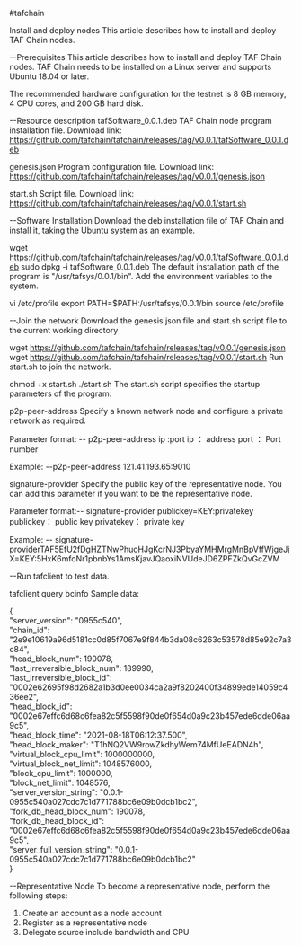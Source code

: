 #tafchain

Install and deploy nodes
This article describes how to install and deploy TAF Chain nodes.

--Prerequisites
This article describes how to install and deploy TAF Chain nodes. TAF Chain needs to be installed on a Linux server and supports Ubuntu 18.04 or later.

The recommended hardware configuration for the testnet is 8 GB memory, 4 CPU cores, and 200 GB hard disk.

--Resource description
tafSoftware_0.0.1.deb TAF Chain node program installation file. Download link: https://github.com/tafchain/tafchain/releases/tag/v0.0.1/tafSoftware_0.0.1.deb

genesis.json Program configuration file. Download link: https://github.com/tafchain/tafchain/releases/tag/v0.0.1/genesis.json

start.sh Script file. Download link: https://github.com/tafchain/tafchain/releases/tag/v0.0.1/start.sh

--Software Installation
Download the deb installation file of TAF Chain and install it, taking the Ubuntu system as an example.

wget https://github.com/tafchain/tafchain/releases/tag/v0.0.1/tafSoftware_0.0.1.deb
sudo dpkg -i tafSoftware_0.0.1.deb
The default installation path of the program is "/usr/tafsys/0.0.1/bin". Add the environment variables to the system.

vi  /etc/profile
export PATH=$PATH:/usr/tafsys/0.0.1/bin
source  /etc/profile

--Join the network
Download the genesis.json file and start.sh script file to the current working directory

wget https://github.com/tafchain/tafchain/releases/tag/v0.0.1/genesis.json 
wget https://github.com/tafchain/tafchain/releases/tag/v0.0.1/start.sh
Run start.sh to join the network.

chmod +x start.sh
./start.sh
The start.sh script specifies the startup parameters of the program:

p2p-peer-address
Specify a known network node and configure a private network as required.

Parameter format: -- p2p-peer-address ip :port
ip ： address
port ： Port number

Example:
--p2p-peer-address 121.41.193.65:9010

signature-provider
Specify the public key of the representative node. You can add this parameter if you want to be the representative node.

Parameter format:-- signature-provider publickey=KEY:privatekey
publickey： public key
privatekey： private key

Example:
-- signature-providerTAF5EfU2fDgHZTNwPhuoHJgKcrNJ3PbyaYMHMrgMnBpVffWjgeJjX=KEY:5HxK6mfoNr1pbnbYs1AmsKjavJQaoxiNVUdeJD6ZPFZkQvGcZVM

--Run tafclient to test data.

tafclient query bcinfo
Sample data:

{  
    "server_version": "0955c540",  
    "chain_id": "2e9e10619a96d5181cc0d85f7067e9f844b3da08c6263c53578d85e92c7a3c84",  
    "head_block_num": 190078,  
    "last_irreversible_block_num": 189990,  
    "last_irreversible_block_id": "0002e62695f98d2682a1b3d0ee0034ca2a9f8202400f34899ede14059c436ee2",  
    "head_block_id": "0002e67effc6d68c6fea82c5f5598f90de0f654d0a9c23b457ede6dde06aa9c5",  
    "head_block_time": "2021-08-18T06:12:37.500",  
    "head_block_maker": "T1hNQ2VW9rowZkdhyWem74MfUeEADN4h",  
    "virtual_block_cpu_limit": 1000000000,  
    "virtual_block_net_limit": 1048576000,  
    "block_cpu_limit": 1000000,  
    "block_net_limit": 1048576,  
    "server_version_string": "0.0.1-0955c540a027cdc7c1d771788bc6e09b0dcb1bc2",  
    "fork_db_head_block_num": 190078,  
    "fork_db_head_block_id": "0002e67effc6d68c6fea82c5f5598f90de0f654d0a9c23b457ede6dde06aa9c5",  
    "server_full_version_string": "0.0.1-0955c540a027cdc7c1d771788bc6e09b0dcb1bc2"  
}

--Representative Node
To become a representative node, perform the following steps:

1. Create an account as a node account
2. Register as a representative node
3. Delegate source include bandwidth and CPU
